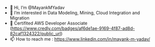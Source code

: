 - 👋 Hi, I’m @MayankMYadav
- 👀 I’m interested in Data Modeling, Mining, Cloud Integration and Migration
- 🌱 Certifited AWS Developer Associate (https://www.credly.com/badges/af6de1ae-9169-4f87-ad8d-82caf1324322/public_url)
- 📫 How to reach me : https://www.linkedin.com/in/mayank-m-yadav/

<!---
MayankMYadav/MayankMYadav is a ✨ special ✨ repository because its `README.md` (this file) appears on your GitHub profile.
You can click the Preview link to take a look at your changes.
--->
